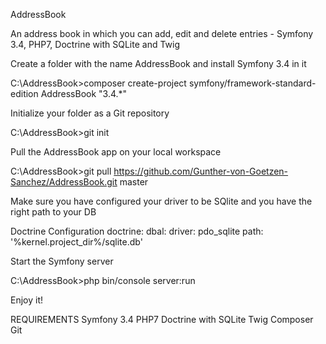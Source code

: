 AddressBook

An address book in which you can add, edit and delete entries - Symfony 3.4, PHP7, Doctrine with SQLite and Twig


Create a folder with the name AddressBook and install Symfony 3.4 in it
  
C:\AddressBook>composer create-project symfony/framework-standard-edition AddressBook "3.4.*"




Initialize your folder as a Git repository

C:\AddressBook>git init




Pull the AddressBook app on your local workspace

C:\AddressBook>git pull https://github.com/Gunther-von-Goetzen-Sanchez/AddressBook.git master




Make sure you have configured your driver to be SQlite and you have the right path to your DB

Doctrine Configuration
doctrine:
    dbal:
        driver: pdo_sqlite
		path: '%kernel.project_dir%/sqlite.db'




Start the Symfony server

C:\AddressBook>php bin/console server:run




Enjoy it!




REQUIREMENTS
Symfony 3.4 
PHP7 
Doctrine with SQLite 
Twig
Composer
Git
